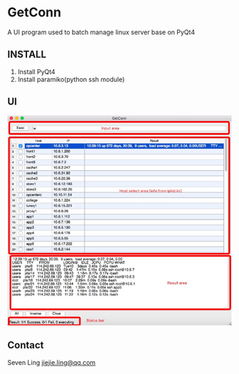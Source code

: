 # GetConn
A UI program used to batch manage linux server base on PyQt4


INSTALL
---------------------------------------
1.  Install PyQt4
2.  Install paramiko(python ssh module)

UI
--------------------------------------
![GetConn](https://github.com/jiejieling/GetConn/blob/master/ui.png "GetConn")


Contact
--------------------------------------
Seven Ling
jiejie.ling@qq.com
